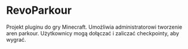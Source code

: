 # RevoParkour

Projekt pluginu do gry Minecraft.
Umożliwia administratorowi tworzenie aren parkour.
Użytkownicy mogą dołączać i zaliczać checkpointy, aby wygrać.
